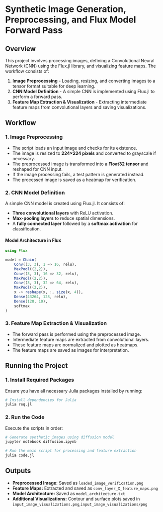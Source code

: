 # Synthetic Image Generation, Preprocessing, and Flux Model Forward Pass


## Overview
This project involves processing images, defining a Convolutional Neural Network (CNN) using the Flux.jl library, and visualizing feature maps. The workflow consists of:

1. **Image Preprocessing** - Loading, resizing, and converting images to a tensor format suitable for deep learning.
2. **CNN Model Definition** - A simple CNN is implemented using Flux.jl to perform a forward pass.
3. **Feature Map Extraction & Visualization** - Extracting intermediate feature maps from convolutional layers and saving visualizations.

## Workflow
### 1. Image Preprocessing
- The script loads an input image and checks for its existence.
- The image is resized to **224×224 pixels** and converted to grayscale if necessary.
- The preprocessed image is transformed into a **Float32 tensor** and reshaped for CNN input.
- If the image processing fails, a test pattern is generated instead.
- The processed image is saved as a heatmap for verification.

### 2. CNN Model Definition
A simple CNN model is created using Flux.jl. It consists of:

- **Three convolutional layers** with ReLU activation.
- **Max-pooling layers** to reduce spatial dimensions.
- A **fully connected layer** followed by a **softmax activation** for classification.

#### Model Architecture in Flux
```julia
using Flux

model = Chain(
    Conv((3, 3), 1 => 16, relu),
    MaxPool((2,2)),
    Conv((3, 3), 16 => 32, relu),
    MaxPool((2,2)),
    Conv((3, 3), 32 => 64, relu),
    MaxPool((2,2)),
    x -> reshape(x, :, size(x, 4)),
    Dense(43264, 128, relu),
    Dense(128, 10),
    softmax
)
```

### 3. Feature Map Extraction & Visualization
- The forward pass is performed using the preprocessed image.
- Intermediate feature maps are extracted from convolutional layers.
- These feature maps are normalized and plotted as heatmaps.
- The feature maps are saved as images for interpretation.

## Running the Project
### 1. Install Required Packages
Ensure you have all necessary Julia packages installed by running:
```julia
# Install dependencies for Julia
julia req.jl
```

### 2. Run the Code
Execute the scripts in order:
```sh
# Generate synthetic images using diffusion model
jupyter notebook diffusion.ipynb

# Run the main script for processing and feature extraction
julia code.jl
```

## Outputs
- **Preprocessed Image:** Saved as `loaded_image_verification.png`
- **Feature Maps:** Extracted and saved as `conv_layer_X_feature_maps.png`
- **Model Architecture:** Saved as `model_architecture.txt`
- **Additional Visualizations:** Contour and surface plots saved in `input_image_visualizations.png`,`input_image_visualizations/png`


